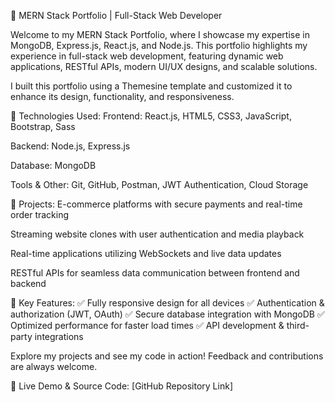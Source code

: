 🚀 MERN Stack Portfolio | Full-Stack Web Developer

Welcome to my MERN Stack Portfolio, where I showcase my expertise in MongoDB, Express.js, React.js, and Node.js. This portfolio highlights my experience in full-stack web development, featuring dynamic web applications, RESTful APIs, modern UI/UX designs, and scalable solutions.

I built this portfolio using a Themesine template and customized it to enhance its design, functionality, and responsiveness.

🔹 Technologies Used:
Frontend: React.js, HTML5, CSS3, JavaScript, Bootstrap, Sass

Backend: Node.js, Express.js

Database: MongoDB

Tools & Other: Git, GitHub, Postman, JWT Authentication, Cloud Storage

🔹 Projects:
E-commerce platforms with secure payments and real-time order tracking

Streaming website clones with user authentication and media playback

Real-time applications utilizing WebSockets and live data updates

RESTful APIs for seamless data communication between frontend and backend

🔹 Key Features:
✅ Fully responsive design for all devices
✅ Authentication & authorization (JWT, OAuth)
✅ Secure database integration with MongoDB
✅ Optimized performance for faster load times
✅ API development & third-party integrations

Explore my projects and see my code in action! Feedback and contributions are always welcome.

🔗 Live Demo & Source Code: [GitHub Repository Link]
